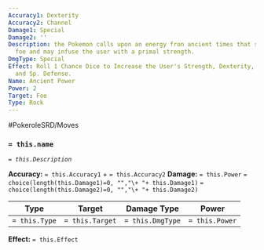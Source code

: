 ```yaml
---
Accuracy1: Dexterity
Accuracy2: Channel
Damage1: Special
Damage2: ''
Description: the Pokemon calls upon an energy fron ancient times that strikes the
  foe and may infuse the user with a primal strength.
DmgType: Special
Effect: Roll 1 Chance Dice to Increase the User's Strength, Dexterity, Special, Defense,
  and Sp. Defense.
Name: Ancient Power
Power: 2
Target: Foe
Type: Rock
---
```


#PokeroleSRD/Moves

### `= this.name` 
*`= this.Description`*

**Accuracy:** `= this.Accuracy1` + `= this.Accuracy2`
**Damage:** `= this.Power` `= choice(length(this.Damage1)=0, "","\+ "+ this.Damage1)` `= choice(length(this.Damage2)=0, "","\+ "+ this.Damage2)`

| Type          | Target          | Damage Type          | Power          |
| ------------- | --------------- | ---------------- | -------------- |
| `= this.Type` | `= this.Target` | `= this.DmgType` | `= this.Power` | 

**Effect:** `= this.Effect`